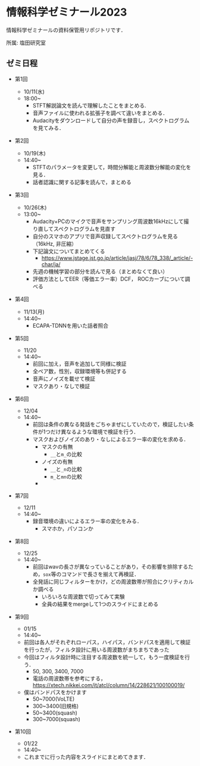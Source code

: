 # 情報科学ゼミナール2023
情報科学ゼミナールの資料保管用リポジトリです．

所属: 塩田研究室

## ゼミ日程
- 第1回
  - 10/11(水)
  - 18:00~
    - STFT解説論文を読んで理解したことをまとめる.
    - 音声ファイルに使われる拡張子を調べて違いをまとめる．
    - Audacityをダウンロードして自分の声を録音し，スペクトログラムを見てみる．
- 第2回
  - 10/19(木)
  - 14:40~
    - STFTのパラメータを変更して，時間分解能と周波数分解能の変化を見る．
    - 話者認識に関する記事を読んで，まとめる
- 第3回
  - 10/26(木)
  - 13:00~
    - Audacity+PCのマイクで音声をサンプリング周波数16kHzにして撮り直してスペクトログラムを見直す
    - 自分のスマホのアプリで音声収録してスペクトログラムを見る（16kHz, 非圧縮）
    - 下記論文についてまとめてくる
      - https://www.jstage.jst.go.jp/article/jasj/78/6/78_338/_article/-char/ja/
    - 先週の機械学習の部分を読んで見る（まとめなくて良い）
    - 評価方法としてEER（等価エラー率）DCF， ROCカーブについて調べる
- 第4回
  - 11/13(月)
  - 14:40~
    - ECAPA-TDNNを用いた話者照合
- 第5回
  - 11/20
  - 14:40~
    - 前回に加え，音声を追加して同様に検証
    - 全ペア数，性別，収録環境等も併記する
    - 音声にノイズを載せて検証
    - マスクあり・なしで検証
- 第6回
  - 12/04
  - 14:40~
    - 前回は条件の異なる発話をごちゃまぜにしていたので，検証したい条件が1つだけ異なるような環境で検証を行う．
    - マスクおよびノイズのあり・なしによるエラー率の変化を求める．
      - マスクの有無
        - `__`と`m_`の比較
      - ノイズの有無
        - `__`と`_n`の比較
        - `m_`と`mn`の比較
      - 
- 第7回
  - 12/11
  - 14:40~
    - 録音環境の違いによるエラー率の変化をみる．
      - スマホか，パソコンか
- 第8回
  - 12/25
  - 14:40~
    - 前回はwavの長さが異なっていることがあり，その影響を排除するため，`sox`等のコマンドで長さを揃えて再検証．
    - 全発話に同じフィルターをかけ，どの周波数帯が照合にクリティカルか調べる
      - いろいろな周波数で切ってみて実験
      - 全員の結果をmergeして1つのスライドにまとめる
- 第9回
  - 01/15
  - 14:40~
  - 前回は各人がそれぞれローパス，ハイパス，バンドパスを適用して検証を行ったが，フィルタ設計に用いる周波数がまちまちであった
  - 今回はフィルタ設計時に注目する周波数を統一して，もう一度検証を行う．
    - 50, 300, 3400, 7000
    - 電話の周波数帯を参考にする，https://xtech.nikkei.com/it/atcl/column/14/228621/100100019/
  - 僕はバンドパスをかけます
    - 50~7000(VoLTE)
    - 300~3400(旧規格)
    - 50~3400(squash)
    - 300~7000(squash)
  
- 第10回
  - 01/22
  - 14:40~
  - これまでに行った内容をスライドにまとめてきます．